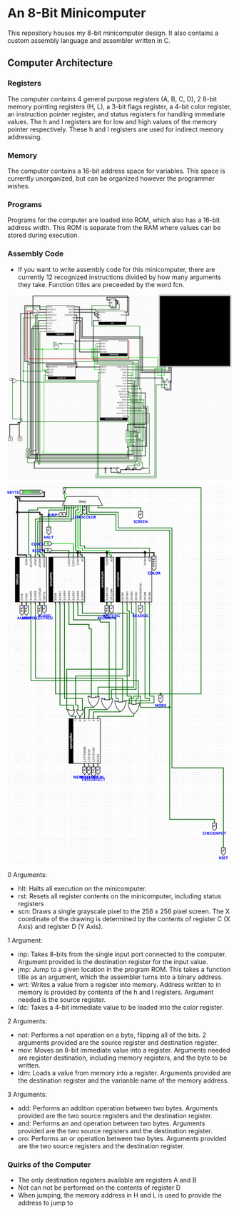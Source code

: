# An 8-Bit Minicomputer

This repository houses my 8-bit minicomputer design. It also contains a custom assembly language and assembler written in C.

## Computer Architecture

### Registers
The computer contains 4 general purpose registers (A, B, C, D), 2 8-bit memory pointing registers (H, L), a 3-bit flags register, a 4-bit color register, an instruction pointer register, and status registers for handling immediate values. The h and l registers are for low and high values of the memory pointer respectively. These h and l registers are used for indirect memory addressing.

### Memory
The computer contains a 16-bit address space for variables. This space is currently unorganized, but can be organized however the programmer wishes.

### Programs
Programs for the computer are loaded into ROM, which also has a 16-bit address width. This ROM is separate from the RAM where values can be stored during execution.

### Assembly Code
- If you want to write assembly code for this minicomputer, there are currently 12 recognized instructions divided by how many arguments they take. Function titles are preceeded by the word fcn.

![The Whole Computer](images/whole_computer.png)
![Instruction Decoder](images/instruction_decoder.png)

0 Arguments:
- hlt: Halts all execution on the minicomputer.
- rst: Resets all register contents on the minicomputer, including status registers
- scn: Draws a single grayscale pixel to the 256 x 256 pixel screen. The X coordinate of the drawing is determined by the contents of register C (X Axis) and register D (Y Axis).

1 Argument:
- inp: Takes 8-bits from the single input port connected to the computer. Argument provided is the destination register for the input value.
- jmp: Jump to a given location in the program ROM. This takes a function title as an argument, which the assembler turns into a binary address.
- wrt: Writes a value from a register into memory. Address written to in memory is provided by contents of the h and l registers. Argument needed is the source register.
- ldc: Takes a 4-bit immediate value to be loaded into the color register.

2 Arguments:
- not: Performs a not operation on a byte, flipping all of the bits. 2 arguments provided are the source register and destination register.
- mov: Moves an 8-bit immediate value into a register. Arguments needed are register destination, including memory registers, and the byte to be written.
- ldm: Loads a value from memory into a register. Arguments provided are the destination register and the varianble name of the memory address.

3 Arguments:
- add: Performs an addition operation between two bytes. Arguments provided are the two source registers and the destination register.
- and: Performs an and operation between two bytes. Arguments provided are the two source registers and the destination register.
- oro: Performs an or operation between two bytes. Arguments provided are the two source registers and the destination register.

### Quirks of the Computer
- The only destination registers available are registers A and B
- Not can not be performed on the contents of register D
- When jumping, the memory address in H and L is used to provide the address to jump to